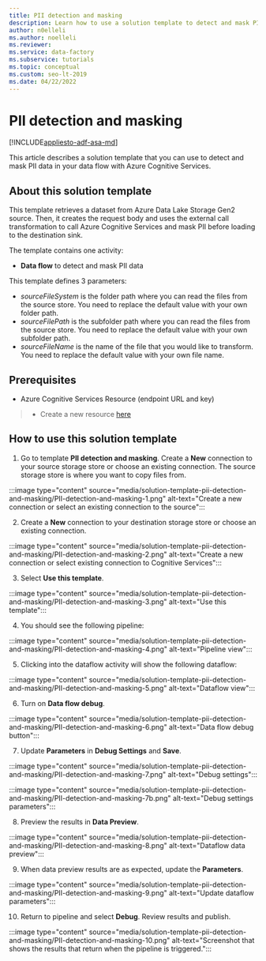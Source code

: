 ```yaml
---
title: PII detection and masking
description: Learn how to use a solution template to detect and mask PII data using Azure Data Factory.
author: n0elleli
ms.author: noelleli
ms.reviewer: 
ms.service: data-factory
ms.subservice: tutorials
ms.topic: conceptual
ms.custom: seo-lt-2019
ms.date: 04/22/2022
---
```


# PII detection and masking

[!INCLUDE[appliesto-adf-asa-md](includes/appliesto-adf-asa-md.md)]

This article describes a solution template that you can use to detect and mask PII data in your data flow with Azure Cognitive Services. 

## About this solution template

This template retrieves a dataset from Azure Data Lake Storage Gen2 source. Then, it creates the request body and uses the external call transformation to call Azure Cognitive Services and mask PII before loading to the destination sink. 

The template contains one activity: 
-	**Data flow** to detect and mask PII data

This template defines 3 parameters: 
-  *sourceFileSystem* is the folder path where you can read the files from the source store. You need to replace the default value with your own folder path.
-  *sourceFilePath* is the subfolder path where you can read the files from the source store. You need to replace the default value with your own subfolder path.
-  *sourceFileName* is the name of the file that you would like to transform. You need to replace the default value with your own file name.

## Prerequisites

*	Azure Cognitive Services Resource (endpoint URL and key)
> * Create a new resource [here](https://portal.azure.com/#create/Microsoft.CognitiveServicesTextAnalytics)

## How to use this solution template

1. Go to template **PII detection and masking**. Create a **New** connection to your source storage store or choose an existing connection. The source storage store is where you want to copy files from.

:::image type="content" source="media/solution-template-pii-detection-and-masking/PII-detection-and-masking-1.png" alt-text="Create a new connection or select an existing connection to the source":::

2.	Create a **New** connection to your destination storage store or choose an existing connection.

 :::image type="content" source="media/solution-template-pii-detection-and-masking/PII-detection-and-masking-2.png" alt-text="Create a new connection or select existing connection to Cognitive Services":::

3. Select **Use this template**. 

  :::image type="content" source="media/solution-template-pii-detection-and-masking/PII-detection-and-masking-3.png" alt-text="Use this template":::

4. You should see the following pipeline: 

  :::image type="content" source="media/solution-template-pii-detection-and-masking/PII-detection-and-masking-4.png" alt-text="Pipeline view":::

5. Clicking into the dataflow activity will show the following dataflow: 

  :::image type="content" source="media/solution-template-pii-detection-and-masking/PII-detection-and-masking-5.png" alt-text="Dataflow view":::

6. Turn on **Data flow debug**. 

  :::image type="content" source="media/solution-template-pii-detection-and-masking/PII-detection-and-masking-6.png" alt-text="Data flow debug button":::

7. Update **Parameters** in **Debug Settings** and **Save**. 

  :::image type="content" source="media/solution-template-pii-detection-and-masking/PII-detection-and-masking-7.png" alt-text="Debug settings":::
  
  :::image type="content" source="media/solution-template-pii-detection-and-masking/PII-detection-and-masking-7b.png" alt-text="Debug settings parameters":::

8. Preview the results in **Data Preview**. 

  :::image type="content" source="media/solution-template-pii-detection-and-masking/PII-detection-and-masking-8.png" alt-text="Dataflow data preview":::
  
9. When data preview results are as expected, update the **Parameters**.

  :::image type="content" source="media/solution-template-pii-detection-and-masking/PII-detection-and-masking-9.png" alt-text="Update dataflow parameters":::

10. Return to pipeline and select **Debug**. Review results and publish. 

  :::image type="content" source="media/solution-template-pii-detection-and-masking/PII-detection-and-masking-10.png" alt-text="Screenshot that shows the results that return when the pipeline is triggered.":::






